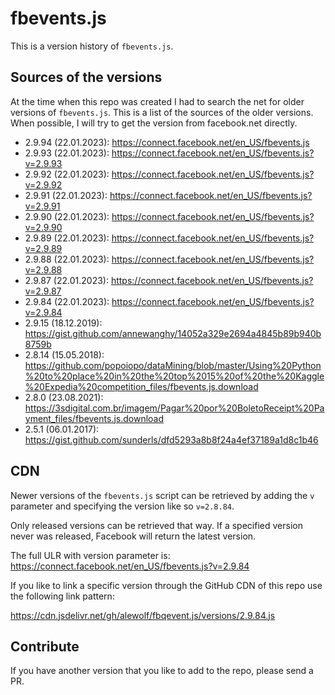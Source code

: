 # fbevents.js

This is a version history of `fbevents.js`.

## Sources of the versions

At the time when this repo was created I had to search the net for older versions of `fbevents.js`. This is a list of the sources of the older versions. When possible, I will try to get the version from facebook.net directly. 

- 2.9.94 (22.01.2023): https://connect.facebook.net/en_US/fbevents.js
- 2.9.93 (22.01.2023): https://connect.facebook.net/en_US/fbevents.js?v=2.9.93
- 2.9.92 (22.01.2023): https://connect.facebook.net/en_US/fbevents.js?v=2.9.92
- 2.9.91 (22.01.2023): https://connect.facebook.net/en_US/fbevents.js?v=2.9.91
- 2.9.90 (22.01.2023): https://connect.facebook.net/en_US/fbevents.js?v=2.9.90
- 2.9.89 (22.01.2023): https://connect.facebook.net/en_US/fbevents.js?v=2.9.89
- 2.9.88 (22.01.2023): https://connect.facebook.net/en_US/fbevents.js?v=2.9.88
- 2.9.87 (22.01.2023): https://connect.facebook.net/en_US/fbevents.js?v=2.9.87
- 2.9.84 (22.01.2023): https://connect.facebook.net/en_US/fbevents.js?v=2.9.84
- 2.9.15 (18.12.2019): https://gist.github.com/annewanghy/14052a329e2694a4845b89b940b8759b
- 2.8.14 (15.05.2018): https://github.com/popoiopo/dataMining/blob/master/Using%20Python%20to%20place%20in%20the%20top%2015%20of%20the%20Kaggle%20Expedia%20competition_files/fbevents.js.download
- 2.8.0 (23.08.2021): https://3sdigital.com.br/imagem/Pagar%20por%20BoletoReceipt%20Payment_files/fbevents.js.download
- 2.5.1 (06.01.2017): https://gist.github.com/sunderls/dfd5293a8b8f24a4ef37189a1d8c1b46

## CDN

Newer versions of the `fbevents.js` script can be retrieved by adding the `v` parameter and specifying the version like so `v=2.8.84`.

Only released versions can be retrieved that way. If a specified version never was released, Facebook will return the latest version. 

The full ULR with version parameter is: https://connect.facebook.net/en_US/fbevents.js?v=2.9.84

If you like to link a specific version through the GitHub CDN of this repo use the following link pattern: 

https://cdn.jsdelivr.net/gh/alewolf/fbqevent.js/versions/2.9.84.js

## Contribute

If you have another version that you like to add to the repo, please send a PR.
